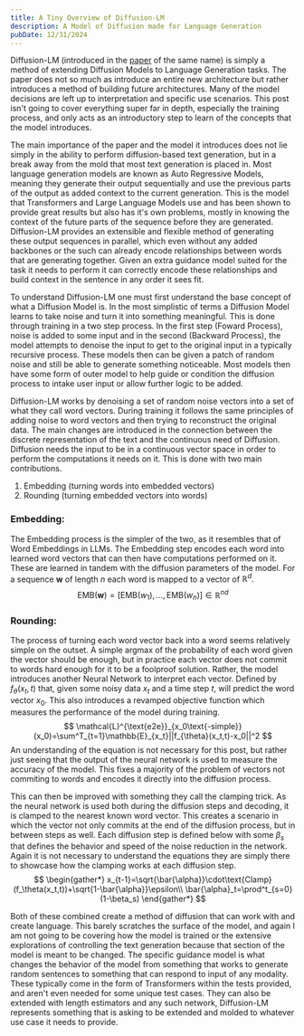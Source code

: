 ```yaml
---
title: A Tiny Overview of Diffusion-LM
description: A Model of Diffusion made for Language Generation
pubDate: 12/31/2024
---
```

Diffusion-LM (introduced in the [paper](https://arxiv.org/pdf/2205.14217) of the same name) is simply a method of extending Diffusion Models to Language Generation tasks. The paper does not so much as introduce an entire new architecture but rather introduces a method of building future architectures. Many of the model decisions are left up to interpretation and specific use scenarios. This post isn't going to cover everything super far in depth, especially the training process, and only acts as an introductory step to learn of the concepts that the model introduces.

The main importance of the paper and the model it introduces does not lie simply in the ability to perform diffusion-based text generation, but in a break away from the mold that most text generation is placed in. Most language generation models are known as Auto Regressive Models, meaning they generate their output sequentially and use the previous parts of the output as added context to the current generation. This is the model that Transformers and Large Language Models use and has been shown to provide great results but also has it's own problems, mostly in knowing the context of the future parts of the sequence before they are generated. Diffusion-LM provides an extensible and flexible method of generating these output sequences in parallel, which even without any added backbones or the such can already encode relationships between words that are generating together. Given an extra guidance model suited for the task it needs to perform it can correctly encode these relationships and build context in the sentence in any order it sees fit.

To understand Diffusion-LM one must first understand the base concept of what a Diffusion Model is. In the most simplistic of terms a Diffusion Model learns to take noise and turn it into something meaningful. This is done through training in a two step process. In the first step (Foward Process), noise is added to some input and in the second (Backward Process), the model attempts to denoise the input to get to the original input in a typically recursive process. These models then can be given a patch of random noise and still be able to generate something noticeable. Most models then have some form of outer model to help guide or condition the diffusion process to intake user input or allow further logic to be added.

Diffusion-LM works by denoising a set of random noise vectors into a set of what they call word vectors. During training it follows the same principles of adding noise to word vectors and then trying to reconstruct the original data. The main changes are introduced in the connection between the discrete representation of the text and the continuous need of Diffusion. Diffusion needs the input to be in a continuous vector space in order to perform the computations it needs on it. This is done with two main contributions.

1. Embedding (turning words into embedded vectors)
2. Rounding (turning embedded vectors into words)

### Embedding:
The Embedding process is the simpler of the two, as it resembles that of Word Embeddings in LLMs. The Embedding step encodes each word into learned word vectors that can then have computations performed on it. These are learned in tandem with the diffusion parameters of the model. For a sequence $\textbf{w}$ of length $n$ each word is mapped to a vector of $\mathbb{R}^d$.
$$
\text{EMB}(\textbf{w})=[\text{EMB}(w_1),\dots,\text{EMB}(w_n)]\in\mathbb{R}^{nd}
$$

### Rounding:
The process of turning each word vector back into a word seems relatively simple on the outset. A simple argmax of the probability of each word given the vector should be enough, but in practice each vector does not commit to words hard enough for it to be a foolproof solution. Rather, the model introduces another Neural Network to interpret each vector. Defined by $f_\theta(x_t,t)$ that, given some noisy data $x_t$ and a time step $t$, will predict the word vector $x_0$. This also introduces a revamped objective function which measures the performance of the model during training. 
$$
\mathcal{L}^{\text{e2e}}_{x_0\text{-simple}}(x_0)=\sum^T_{t=1}\mathbb{E}_{x_t}||f_{\theta}(x_t,t)-x_0||^2
$$
An understanding of the equation is not necessary for this post, but rather just seeing that the output of the neural network is used to measure the accuracy of the model. This fixes a majority of the problem of vectors not commiting to words and encodes it directly into the diffusion process. 

This can then be improved with something they call the clamping trick. As the neural network is used both during the diffusion steps and decoding, it is clamped to the nearest known word vector. This creates a scenario in which the vector not only commits at the end of the diffusion process, but in between steps as well. Each diffusion step is defined below with some $\beta_s$ that defines the behavior and speed of the noise reduction in the network. Again it is not necessary to understand the equations they are simply there to showcase how the clamping works at each diffusion step.
$$
\begin{gather*}
x_{t-1}=\sqrt{\bar{\alpha}}\cdot\text{Clamp}(f_\theta(x_t,t))+\sqrt{1-\bar{\alpha}}\epsilon\\
\bar{\alpha}_t=\prod^t_{s=0}(1-\beta_s)
\end{gather*}
$$

Both of these combined create a method of diffusion that can work with and create language. This barely scratches the surface of the model, and again I am not going to be covering how the model is trained or the extensive explorations of controlling the text generation because that section of the model is meant to be changed. The specific guidance model is what changes the behavior of the model from something that works to generate random sentences to something that can respond to input of any modality. These typically come in the form of Transformers within the tests provided, and aren't even needed for some unique test cases. They can also be extended with length estimators and any such network, Diffusion-LM represents something that is asking to be extended and molded to whatever use case it needs to provide.